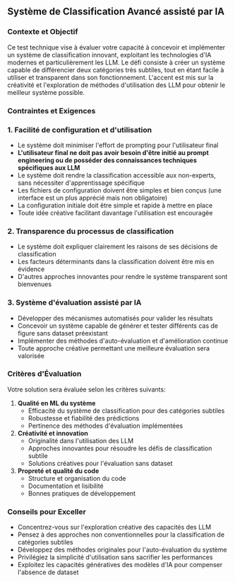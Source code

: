 ## Système de Classification Avancé assisté par IA

### Contexte et Objectif

Ce test technique vise à évaluer votre capacité à concevoir et implémenter un système de classification innovant, exploitant les technologies d'IA modernes et particulièrement les LLM. Le défi consiste à créer un système capable de différencier deux catégories très subtiles, tout en étant facile à utiliser et transparent dans son fonctionnement. L'accent est mis sur la créativité et l'exploration de méthodes d'utilisation des LLM pour obtenir le meilleur système possible.

### Contraintes et Exigences

### 1. Facilité de configuration et d'utilisation

- Le système doit minimiser l'effort de prompting pour l'utilisateur final
- **L'utilisateur final ne doit pas avoir besoin d'être initié au prompt engineering ou de posséder des connaissances techniques spécifiques aux LLM**
- Le système doit rendre la classification accessible aux non-experts, sans nécessiter d'apprentissage spécifique
- Les fichiers de configuration doivent être simples et bien conçus (une interface est un plus apprécié mais non obligatoire)
- La configuration initiale doit être simple et rapide à mettre en place
- Toute idée créative facilitant davantage l'utilisation est encouragée

### 2. Transparence du processus de classification

- Le système doit expliquer clairement les raisons de ses décisions de classification
- Les facteurs déterminants dans la classification doivent être mis en évidence
- D'autres approches innovantes pour rendre le système transparent sont bienvenues

### 3. Système d'évaluation assisté par IA

- Développer des mécanismes automatisés pour valider les résultats
- Concevoir un système capable de générer et tester différents cas de figure sans dataset préexistant
- Implémenter des méthodes d'auto-évaluation et d'amélioration continue
- Toute approche créative permettant une meilleure évaluation sera valorisée

### Critères d'Évaluation

Votre solution sera évaluée selon les critères suivants:

1. **Qualité en ML du système**
    - Efficacité du système de classification pour des catégories subtiles
    - Robustesse et fiabilité des prédictions
    - Pertinence des méthodes d'évaluation implémentées
2. **Créativité et innovation**
    - Originalité dans l'utilisation des LLM
    - Approches innovantes pour résoudre les défis de classification subtile
    - Solutions créatives pour l'évaluation sans dataset
3. **Propreté et qualité du code**
    - Structure et organisation du code
    - Documentation et lisibilité
    - Bonnes pratiques de développement

### Conseils pour Exceller

- Concentrez-vous sur l'exploration créative des capacités des LLM
- Pensez à des approches non conventionnelles pour la classification de catégories subtiles
- Développez des méthodes originales pour l'auto-évaluation du système
- Privilégiez la simplicité d'utilisation sans sacrifier les performances
- Exploitez les capacités génératives des modèles d'IA pour compenser l'absence de dataset